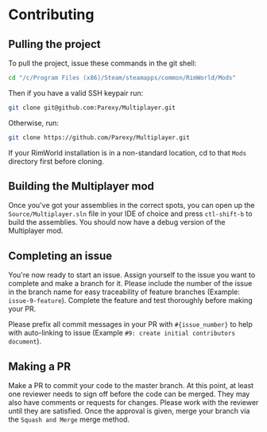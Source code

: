 # Contributing

## Pulling the project

To pull the project, issue these commands in the git shell:

```bash
cd "/c/Program Files (x86)/Steam/steamapps/common/RimWorld/Mods"
```
Then if you have a valid SSH keypair run:
```bash
git clone git@github.com:Parexy/Multiplayer.git
```
Otherwise, run:
```bash
git clone https://github.com/Parexy/Multiplayer.git
```


If your RimWorld installation is in a non-standard location, cd to that `Mods` directory first before cloning. 

## Building the Multiplayer mod

Once you've got your assemblies in the correct spots, you can open up the `Source/Multiplayer.sln` file in your IDE of choice and press `ctl-shift-b` to build the assemblies. You should now have a debug version of the Multiplayer mod.

## Completing an issue

You're now ready to start an issue. Assign yourself to the issue you want to complete and make a branch for it. Please include the number of the issue in the branch name for easy traceability of feature branches (Example: `issue-9-feature`). Complete the feature and test thoroughly before making your PR.

Please prefix all commit messages in your PR with `#{issue_number}` to help with auto-linking to issue (Example `#9: create initial contributors document`).

## Making a PR

Make a PR to commit your code to the master branch. At this point, at least one reviewer needs to sign off before the code can be merged. They may also have comments or requests for changes. Please work with the reviewer until they are satisfied. Once the approval is given, merge your branch via the `Squash and Merge` merge method.
